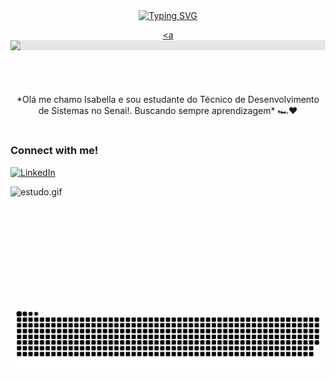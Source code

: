 <div align="center">
  <a href="https://git.io/typing-svg">
    <img src="https://readme-typing-svg.demolab.com?font=Fira+Code&weight=500&size=22&pause=1000&color=CCA9DD&center=true&vCenter=true&random=false&width=524&lines=%E2%8A%B9+BEM +VINDO+NO+MEU+PERFIL!+%CB%99%E1%B5%95%CB%99+%E2%8A%B9+" alt="Typing SVG">

<a <img style="display: block;-webkit-user-select: none;margin: auto;background-color: hsl(0, 0%, 90%);" src="https://i.pinimg.com/originals/34/1e/80/341e800b1f29d3e34ea2eba5a6af205c.gif">
  </a>
</div>

<img align="center" alt="" src="./src/header-gif.gif">

#

<p align="center"> *Olá me chamo Isabella e sou estudante do Técnico de Desenvolvimento de Sistemas no Senai!.  Buscando sempre aprendizagem* 🏎️❤️
  
#


<img align="right" alt="" height="190px" src="./src/study.gif">

<h3 align="left">Connect with me!</h3>


<img align="right" alt="" height="190px" src="./src/study.gif">

[![LinkedIn](https://img.shields.io/badge/-LinkedIn-000?style=for-the-badge&logo=linkedin&logoColor=FF00F6&color:FFF)](https://www.linkedin.com/in/isabella-radael-654619352/)



<img data-target="animated-image.replacedImage" alt="estudo.gif" class="AnimatedImagePlayer-animatedImage" src="https://github.com/mari4souza/mari4souza/raw/main/src/study.gif" height="190px" style="display: block; opacity: 1;">




<picture align="center">
  <source media="(prefers-color-scheme: dark)" srcset="https://raw.githubusercontent.com/mari4souza/mari4souza/output/github-contribution-grid-snake-dark.svg">
  <source media="(prefers-color-scheme: light)" srcset="https://raw.githubusercontent.com/mari4souza/mari4souza/output/github-contribution-grid-snake-dark.svg">
  <img align="center" alt="github contribution grid snake animation" src="https://raw.githubusercontent.com/mari4souza/mari4souza/output/github-contribution-grid-snake.svg">
</picture>
